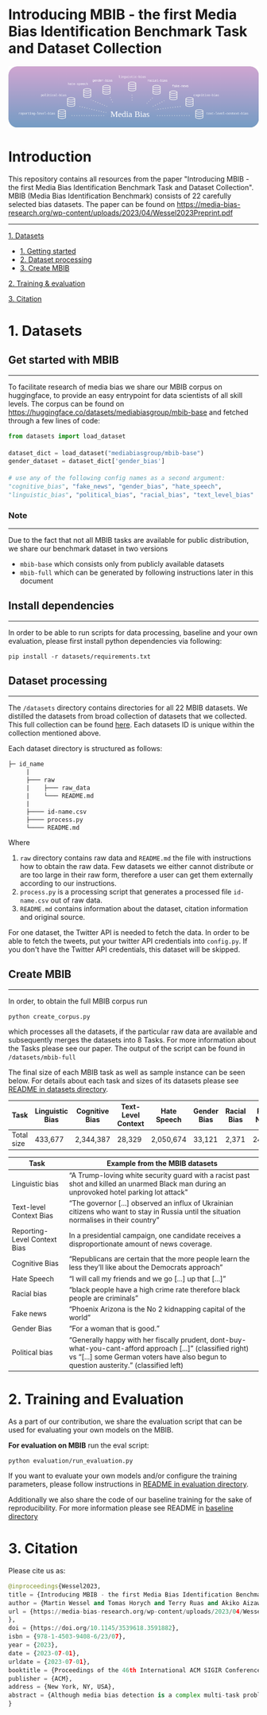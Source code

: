 # Introducing MBIB - the first Media Bias Identification Benchmark Task and Dataset Collection
![d](figures/transparent.png)

# Introduction
This repository contains all resources from the paper "Introducing MBIB - the first Media Bias Identification Benchmark Task and Dataset Collection". MBIB (Media Bias Identification Benchmark) consists of 22 carefully selected bias datasets.
The paper can be found on https://media-bias-research.org/wp-content/uploads/2023/04/Wessel2023Preprint.pdf

___

[1. Datasets](#1-datasets)
  * [1. Getting started](#get-started-with-mbib)
  * [2. Dataset processing](#dataset-processing)
  * [3. Create MBIB](#create-mbib)
   
[2. Training & evaluation](#2-training-and-evaluation)

[3. Citation](#5-citation)

# 1. Datasets
## Get started with MBIB
___
To facilitate research of media bias we share our MBIB corpus on huggingface, to provide an easy entrypoint for data scientists of all skill levels. The corpus can be found on https://huggingface.co/datasets/mediabiasgroup/mbib-base and fetched through a few lines of code:
```python 
from datasets import load_dataset

dataset_dict = load_dataset("mediabiasgroup/mbib-base")
gender_dataset = dataset_dict['gender_bias']

# use any of the following config names as a second argument:
"cognitive_bias", "fake_news", "gender_bias", "hate_speech", 
"linguistic_bias", "political_bias", "racial_bias", "text_level_bias"
```
### Note
___
Due to the fact that not all MBIB tasks are available for public distribution, we share our benchmark dataset in two versions
- `mbib-base` which consists only from publicly available datasets
- `mbib-full` which can be generated by following instructions later in this document  


## Install dependencies
___
In order to be able to run scripts for data processing, baseline and your own evaluation, please first install python dependencies via following:

```
pip install -r datasets/requirements.txt
```

## Dataset processing
___

The `/datasets` directory contains directories for all 22 MBIB datasets. We distilled the datasets from broad collection of datasets that we collected. This full collection can be found [here](https://docs.google.com/spreadsheets/d/1BXcDcnBluSzv1bwwAEpRH61ObXd3Mxf66qsOVxilTXM/edit#gid=0).
Each datasets ID is unique within the collection mentioned above.

Each dataset directory is structured as follows:
```
├─ id_name
     |
     ├─── raw
     |    ├─── raw_data
     |    └─── README.md
     |
     ├──── id-name.csv
     ├──── process.py
     └──── README.md
```
Where 
1. `raw` directory contains raw data and `README.md` the file with instructions how to obtain the raw data. Few datasets we either cannot distribute or are too large in their raw form, therefore a user can get them externally according to our instructions.
2. `process.py` is a processing script that generates a processed file `id-name.csv` out of raw data.
3. `README.md` contains information about the dataset, citation information and original source.

For one dataset, the Twitter API is needed to fetch the data. In order to be able to fetch the tweets, put your twitter API credentials into `config.py`. If you don't have the Twitter API credentials, this dataset will be skipped.

 
## Create MBIB
___
In order, to obtain the full MBIB corpus run
```
python create_corpus.py
```
which processes all the datasets, if the particular raw data are available and subsequently merges the datasets into 8 Tasks. For more information about the Tasks please see our paper.
The output of the script can be found in `/datasets/mbib-full`


The final size of each MBIB task as well as sample instance can be seen below. For details about each task and sizes of its datasets please see [README in datasets directory](/datasets/README.md).

| Task | Linguistic Bias |  Cognitive Bias | Text-Level Context | Hate Speech| Gender Bias| Racial Bias| Fake News| Political Bias| 
| -----|--------|-------|-------|-----|-------|-------|-------|------|
| Total size | 433,677 | 2,344,387 | 28,329|2,050,674|33,121 |2,371|24,394|2,348,198|



| Task | Example from the MBIB datasets |
| -|----|
| Linguistic bias | “A Trump-loving white security guard with a racist past shot and killed an unarmed Black man during an unprovoked hotel parking lot attack"|
| Text-level Context Bias |  “The governor [...] observed an influx of Ukrainian citizens who want to stay in Russia until the situation normalises in their country” | 
| Reporting-Level Context Bias | In a presidential campaign, one candidate receives a disproportionate amount of news coverage. | 
| Cognitive Bias | “Republicans are certain that the more people learn the less they’ll like about the Democrats approach” |
| Hate Speech | “I will call my friends and we go [...] up that [...]” |
| Racial bias| “black people have a high crime rate therefore black people are criminals”| 
| Fake news | “Phoenix Arizona is the No 2 kidnapping capital of the world” |
| Gender Bias | “For a woman that is good.” |
| Political bias | “Generally happy with her fiscally prudent, dont-buy-what-you-cant-afford approach [...]” (classified right) vs “[...] some German voters have also begun to question austerity.” (classified left) 



# 2. Training and Evaluation
As a part of our contribution, we share the evaluation script that can be used for evaluating your own models on the MBIB.



**For evaluation on MBIB** run the eval script:
```
python evaluation/run_evaluation.py
```

If you want to evaluate your own models and/or configure the training parameters, please follow instructions in [README in evaluation directory](evaluation/).


Additionally we also share the code of our baseline training for the sake of reproducibility. For more information please see README in [baseline directory](baseline/)


# 3. Citation
Please cite us as:
```python
@inproceedings{Wessel2023,
title = {Introducing MBIB - the first Media Bias Identification Benchmark Task and Dataset Collection},
author = {Martin Wessel and Tomas Horych and Terry Ruas and Akiko Aizawa and Bela Gipp and Timo Spinde},
url = {https://media-bias-research.org/wp-content/uploads/2023/04/Wessel2023Preprint.pdf
},
doi = {https://doi.org/10.1145/3539618.3591882},
isbn = {978-1-4503-9408-6/23/07},
year = {2023},
date = {2023-07-01},
urldate = {2023-07-01},
booktitle = {Proceedings of the 46th International ACM SIGIR Conference on Research and Development in Information Retrieval (SIGIR ’23)},
publisher = {ACM},
address = {New York, NY, USA},
abstract = {Although media bias detection is a complex multi-task problem, there is, to date, no unified benchmark grouping these evaluation tasks. We introduce the Media Bias Identification Benchmark (MBIB), a comprehensive benchmark that groups different types of media bias (e.g., linguistic, cognitive, political) under a common framework to test how prospective detection techniques generalize. After reviewing 115 datasets, we select nine tasks and carefully propose 22 associated datasets for evaluating media bias detection techniques. We evaluate MBIB using state-of-the-art Transformer techniques (e.g., T5, BART). Our results suggest that while hate speech, racial bias, and gender bias are easier to detect, models struggle to handle certain bias types, e.g., cognitive and political bias. However, our results show that no single technique can outperform all the others significantly.We also find an uneven distribution of research interest and resource allocation to the individual tasks in media bias. A unified benchmark encourages the development of more robust systems and shifts the current paradigm in media bias detection evaluation towards solutions that tackle not one but multiple media bias types simultaneously.}
}
```
